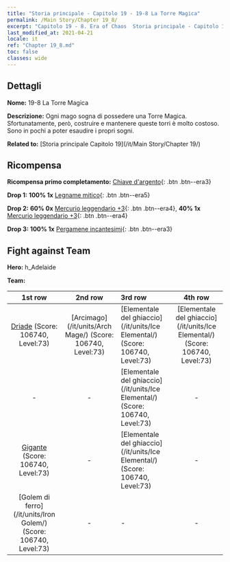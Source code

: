 ```yaml
---
title: "Storia principale - Capitolo 19 - 19-8 La Torre Magica"
permalink: /Main Story/Chapter 19_8/
excerpt: "Capitolo 19 - 8. Era of Chaos  Storia principale - Capitolo 19_8. 19-8 La Torre Magica"
last_modified_at: 2021-04-21
locale: it
ref: "Chapter 19_8.md"
toc: false
classes: wide
---
```


## Dettagli

 **Nome:** 19-8 La Torre Magica

 **Descrizione:** Ogni mago sogna di possedere una Torre Magica. Sfortunatamente, però, costruire e mantenere queste torri è molto costoso. Sono in pochi a poter esaudire i propri sogni.

 **Related to:** [Storia principale Capitolo 19](/it/Main Story/Chapter 19/)

## Ricompensa

 **Ricompensa primo completamento:** [Chiave d'argento](/it/Items/con_693/){: .btn .btn--era3}

 **Drop 1:** **100% 1x** [Legname mitico](/it/Items/mat_62/){: .btn .btn--era5}

 **Drop 2:** **60% 0x** [Mercurio leggendario +3](/it/Items/mat_56/){: .btn .btn--era4}, **40% 1x** [Mercurio leggendario +3](/it/Items/mat_56/){: .btn .btn--era4}

 **Drop 3:** **100% 1x** [Pergamene incantesimi](/it/Items/con_694/){: .btn .btn--era3}


## Fight against Team
 **Hero:** h_Adelaide

 **Team:**


  | 1st row | 2nd row | 3rd row | 4th row |
  |:----:|:----:|:----|:----:|
  | [Driade](/it/units/Sprite/) (Score: 106740, Level:73)  | [Arcimago](/it/units/Arch Mage/) (Score: 106740, Level:73)  | [Elementale del ghiaccio](/it/units/Ice Elemental/) (Score: 106740, Level:73)  | [Elementale del ghiaccio](/it/units/Ice Elemental/) (Score: 106740, Level:73)  |
  | - | - | [Elementale del ghiaccio](/it/units/Ice Elemental/) (Score: 106740, Level:73)  | - |
  | [Gigante](/it/units/Giant/) (Score: 106740, Level:73)  | - | [Elementale del ghiaccio](/it/units/Ice Elemental/) (Score: 106740, Level:73)  | - |
  | [Golem di ferro](/it/units/Iron Golem/) (Score: 106740, Level:73)  | - | - | - |


